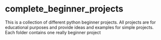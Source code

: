 # complete_beginner_projects
This is a collection of different python beginner projects. All projects are for educational purposes and provide ideas and examples for simple projects. Each folder contains one really beginner project
